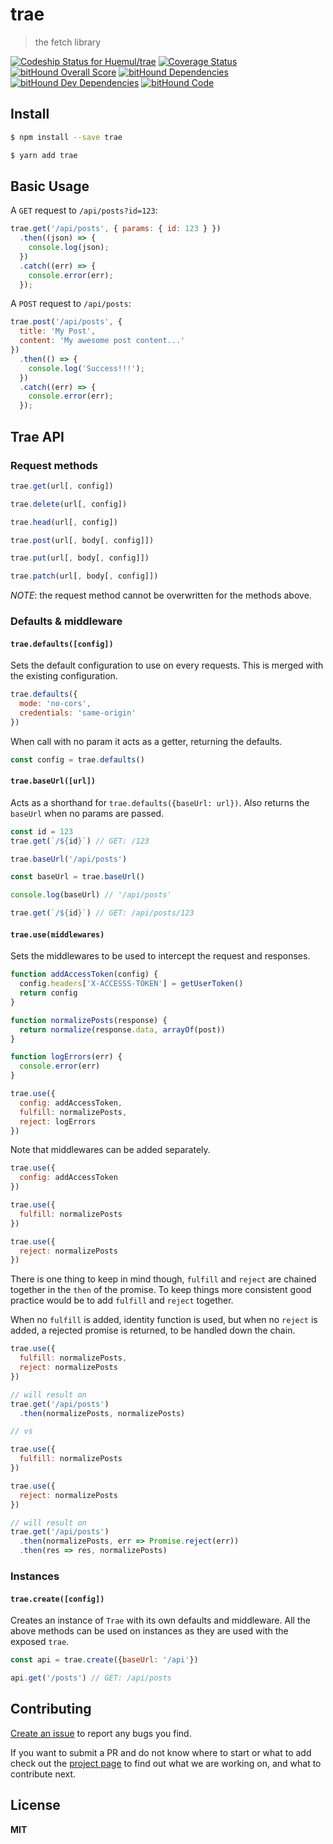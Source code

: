 # trae

> the fetch library

[ ![Codeship Status for Huemul/trae](https://img.shields.io/codeship/1d9dc9b0-84c0-0134-0393-62ca7b64624e.svg)](https://app.codeship.com/projects/183213)
[![Coverage Status](https://coveralls.io/repos/github/Huemul/trae/badge.svg?branch=master)](https://coveralls.io/github/Huemul/trae?branch=master)
[![bitHound Overall Score](https://www.bithound.io/github/Huemul/trae/badges/score.svg)](https://www.bithound.io/github/Huemul/trae)
[![bitHound Dependencies](https://www.bithound.io/github/Huemul/trae/badges/dependencies.svg)](https://www.bithound.io/github/Huemul/trae/master/dependencies/npm)
[![bitHound Dev Dependencies](https://www.bithound.io/github/Huemul/trae/badges/devDependencies.svg)](https://www.bithound.io/github/Huemul/trae/master/dependencies/npm)
[![bitHound Code](https://www.bithound.io/github/Huemul/trae/badges/code.svg)](https://www.bithound.io/github/Huemul/trae)

## Install

```bash
$ npm install --save trae
```

```bash
$ yarn add trae
```

## Basic Usage

A `GET` request to `/api/posts?id=123`:

```js
trae.get('/api/posts', { params: { id: 123 } })
  .then((json) => {
    console.log(json);
  })
  .catch((err) => {
    console.error(err);
  });
```

A `POST` request to `/api/posts`:

```js
trae.post('/api/posts', {
  title: 'My Post',
  content: 'My awesome post content...'
})
  .then(() => {
    console.log('Success!!!');
  })
  .catch((err) => {
    console.error(err);
  });
```

## Trae API

### Request methods

```js
trae.get(url[, config])

trae.delete(url[, config])

trae.head(url[, config])

trae.post(url[, body[, config]])

trae.put(url[, body[, config]])

trae.patch(url[, body[, config]])
```

*NOTE*: the request method cannot be overwritten for the methods above.

### Defaults & middleware

#### `trae.defaults([config])`

Sets the default configuration to use on every requests. This is merged with the existing configuration.

```js
trae.defaults({
  mode: 'no-cors',
  credentials: 'same-origin'
})
```

When call with no param it acts as a getter, returning the defaults.

```js
const config = trae.defaults()
```

#### `trae.baseUrl([url])`

Acts as a shorthand for `trae.defaults({baseUrl: url})`. Also returns the `baseUrl` when no params are passed.

```js
const id = 123
trae.get(`/${id}`) // GET: /123

trae.baseUrl('/api/posts')

const baseUrl = trae.baseUrl()

console.log(baseUrl) // '/api/posts'

trae.get(`/${id}`) // GET: /api/posts/123
```

#### `trae.use(middlewares)`

Sets the middlewares to be used to intercept the request and responses.

```js
function addAccessToken(config) {
  config.headers['X-ACCESSS-TOKEN'] = getUserToken()
  return config
}

function normalizePosts(response) {
  return normalize(response.data, arrayOf(post))
}

function logErrors(err) {
  console.error(err)
}

trae.use({
  config: addAccessToken,
  fulfill: normalizePosts,
  reject: logErrors
})
```

Note that middlewares can be added separately.

```js
trae.use({
  config: addAccessToken
})

trae.use({
  fulfill: normalizePosts
})

trae.use({
  reject: normalizePosts
})
```

There is one thing to keep in mind though, `fulfill` and `reject` are chained together in the `then` of the promise. To keep things more consistent good practice would be to add `fulfill` and `reject` together.

When no `fulfill` is added, identity function is used, but when no `reject` is added, a rejected promise is returned, to be handled down the chain.

```js
trae.use({
  fulfill: normalizePosts,
  reject: normalizePosts
})

// will result on
trae.get('/api/posts')
  .then(normalizePosts, normalizePosts)

// vs

trae.use({
  fulfill: normalizePosts
})

trae.use({
  reject: normalizePosts
})

// will result on
trae.get('/api/posts')
  .then(normalizePosts, err => Promise.reject(err))
  .then(res => res, normalizePosts)

```

### Instances

#### `trae.create([config])`

Creates an instance of `Trae` with its own defaults and middleware. All the above methods can be used on instances as they are used with the exposed `trae`.

```js
const api = trae.create({baseUrl: '/api'})

api.get('/posts') // GET: /api/posts
```

## Contributing

[Create an issue](https://github.com/Huemul/trae/issues/new) to report any bugs you find.

If you want to submit a PR and do not know where to start or what to add check out the [project page](https://github.com/Huemul/trae/projects/1) to find out what we are working on, and what to contribute next.

## License

**MIT**
